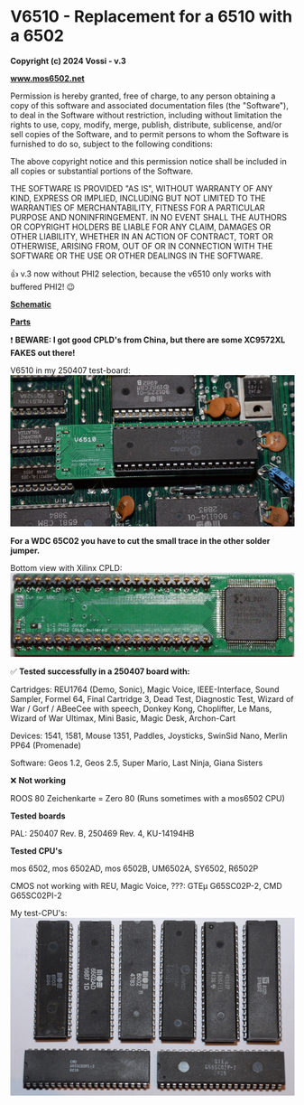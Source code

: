 # V6510 - Replacement for a 6510 with a 6502  

**Copyright (c) 2024 Vossi - v.3**

**www.mos6502.net**

Permission is hereby granted, free of charge, to any person obtaining a copy
of this software and associated documentation files (the "Software"), to deal
in the Software without restriction, including without limitation the rights
to use, copy, modify, merge, publish, distribute, sublicense, and/or sell
copies of the Software, and to permit persons to whom the Software is
furnished to do so, subject to the following conditions:

The above copyright notice and this permission notice shall be included in all
copies or substantial portions of the Software.

THE SOFTWARE IS PROVIDED "AS IS", WITHOUT WARRANTY OF ANY KIND, EXPRESS OR
IMPLIED, INCLUDING BUT NOT LIMITED TO THE WARRANTIES OF MERCHANTABILITY,
FITNESS FOR A PARTICULAR PURPOSE AND NONINFRINGEMENT. IN NO EVENT SHALL THE
AUTHORS OR COPYRIGHT HOLDERS BE LIABLE FOR ANY CLAIM, DAMAGES OR OTHER
LIABILITY, WHETHER IN AN ACTION OF CONTRACT, TORT OR OTHERWISE, ARISING FROM,
OUT OF OR IN CONNECTION WITH THE SOFTWARE OR THE USE OR OTHER DEALINGS IN THE
SOFTWARE.

:thumbsup: v.3 now without PHI2 selection, because the v6510 only works with buffered PHI2! :wink:

**[Schematic](https://github.com/vossi1/v6510/blob/master/v6510_v3.png)**

**[Parts](https://github.com/vossi1/v6510/blob/master/parts.txt)**

:heavy_exclamation_mark: **BEWARE: I got good CPLD's from China, but there are some XC9572XL FAKES out there!**

V6510 in my 250407 test-board:
![V6510 photo](https://github.com/vossi1/v6510/blob/master/v6510_v2_photo.jpg)

**For a WDC 65C02 you have to cut the small trace in the other solder jumper.**

Bottom view with Xilinx CPLD:
![V6519 bottom-photo](https://github.com/vossi1/v6510/blob/master/v6510_v2_photo2.jpg)

:white_check_mark: **Tested successfully in a 250407 board with:**

Cartridges:
REU1764 (Demo, Sonic), Magic Voice, IEEE-Interface, Sound Sampler, 
Formel 64, Final Cartridge 3, Dead Test, Diagnostic Test, 
Wizard of War / Gorf / ABeeCee with speech, 
Donkey Kong, Choplifter, Le Mans, Wizard of War Ultimax, Mini Basic, 
Magic Desk, Archon-Cart

Devices:
1541, 1581, Mouse 1351, Paddles, Joysticks, SwinSid Nano, Merlin PP64 (Promenade)

Software:
Geos 1.2, Geos 2.5, Super Mario, Last Ninja, Giana Sisters

:x: **Not working**

ROOS 80 Zeichenkarte = Zero 80 (Runs sometimes with a mos6502 CPU)

**Tested boards**

PAL: 250407 Rev. B, 250469 Rev. 4, KU-14194HB

**Tested CPU's**

mos 6502, mos 6502AD, mos 6502B, UM6502A, SY6502, R6502P

CMOS not working with REU, Magic Voice, ???: GTEµ G65SC02P-2, CMD G65SC02PI-2

My test-CPU's:
![test-cpus](https://github.com/vossi1/v6510/blob/master/test-cpus.jpg)

